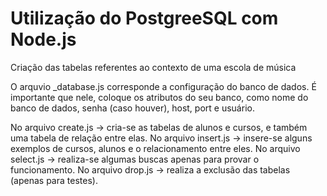 # Utilização do PostgreeSQL com Node.js

Criação das tabelas referentes ao contexto de uma escola de música

O arquvio _database.js corresponde a configuração do banco de dados. É importante que nele, coloque os atributos do seu banco, como nome do banco de dados, senha (caso houver), host, port e usuário.

No arquivo create.js -> cria-se as tabelas de alunos e cursos, e também uma tabela de relação entre elas.
No arquivo insert.js -> insere-se alguns exemplos de cursos, alunos e o relacionamento entre eles.
No arquivo select.js -> realiza-se algumas buscas apenas para provar o funcionamento.
No arquivo drop.js -> realiza a exclusão das tabelas (apenas para testes).
